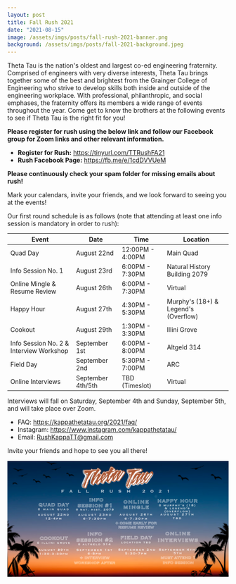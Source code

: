 ```yaml
---
layout: post
title: Fall Rush 2021
date: "2021-08-15"
image: /assets/imgs/posts/fall-rush-2021-banner.png
background: /assets/imgs/posts/fall-2021-background.jpeg
---
```


Theta Tau is the nation's oldest and largest co-ed engineering fraternity. Comprised of engineers with very diverse interests, Theta Tau brings together some of the best and brightest from the Grainger College of Engineering who strive to develop skills both inside and outside of the engineering workplace. With professional, philanthropic, and social emphases, the fraternity offers its members a wide range of events throughout the year. Come get to know the brothers at the following events to see if Theta Tau is the right fit for you!

**Please register for rush using the below link and follow our Facebook group for Zoom links and other relevant information.** 
- **Register for Rush:** <https://tinyurl.com/TTRushFA21> 
- **Rush Facebook Page:** <https://fb.me/e/1cdDVVUeM>

**Please continuously check your spam folder for missing emails about rush!**

Mark your calendars, invite your friends, and we look forward to seeing you at the events!

Our first round schedule is as follows (note that attending at least one info session is mandatory in order to rush):

| Event                                   | Date         | Time            | Location            |
| --------------------------------------- | ------------ | --------------- | ------------------- |
| Quad Day                                | August 22nd  | 12:00PM - 4:00PM| Main Quad           |
| Info Session No. 1                      | August 23rd  | 6:00PM - 7:30PM | Natural History Building 2079     |
| Online Mingle & Resume Review           | August 26th  | 6:00PM - 7:30PM | Virtual             |
| Happy Hour                              | August 27th  | 4:30PM - 5:30PM | Murphy's (18+) & Legend's (Overflow)             |
| Cookout                                 | August 29th  | 1:30PM - 3:30PM | Illini Grove        |
| Info Session No. 2 & Interview Workshop | September 1st| 6:00PM - 8:00PM | Altgeld 314         |
| Field Day                               | September 2nd| 5:30PM - 7:00PM | ARC                 |
| Online Interviews                       | September 4th/5th | TBD (Timeslot) | Virtual         |

Interviews will fall on Saturday, September 4th and Sunday, September 5th, and will take place over Zoom.

- FAQ: <https://kappathetatau.org/2021/faq/>
- Instagram: <https://www.instagram.com/kappathetatau/>
- Email: RushKappaTT@gmail.com

Invite your friends and hope to see you all there!

![](/assets/imgs/posts/fall-rush-2021-schedule.png)